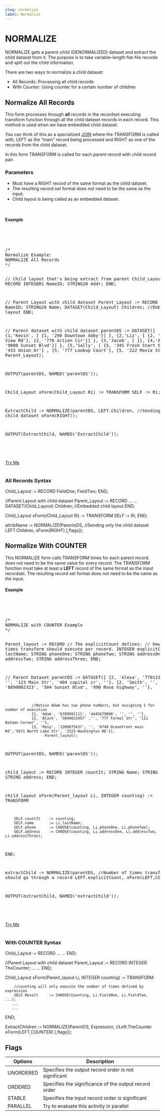```yaml
---
slug: normalize
label: Normalize
---
```


# NORMALIZE

NORMALIZE gets a parent-child (DENORMALIZED) dataset and extract the child dataset from it. The purpose is to take variable-length flat-file records and split out the child information.

There are two ways to normalize a child dataset:

- All Records: Processing all child records
- With Counter: Using counter for a certain number of children

## Normalize All Records

This form processes through **all** records in the recordset executing transform function through all the child dataset records in each record. This method is used when we have embedded child dataset.

You can think of this as a specialized [JOIN](./join.md) where the TRANSFORM is called with,
LEFT as the “main” record being processed and RIGHT as one of the records from the child dataset.

In this form TRANSFORM is called for each parent record with child record pair.

### Parameters

- Must have a RIGHT record of the same format as the child dataset.
- The resulting record set format does not need to be the same as the input.
- Child layout is being called as an embedded dataset.

</br>

#### Example

<br>
<pre id = 'NormExp_1'>

<EclCode>
/*
Normalize Example:
NORMALIZE All Records
*/

// Child layout that's being extract from parent
Child_Layout := RECORD
INTEGER1 NameID;
STRING20 Addr;
END;

// Parent Layout with child dataset
Parent_Layout := RECORD
INTEGER1 NameID;
STRING20 Name;
DATASET(Child_Layout) Children; //Embedded child layout
END;

// Parent dataset with child dataset
parentDS := DATASET([
{1,'Kevin', [ {1, '290 Downtown Abby'}] },
{2,'Liz', [ {2, '2345 Lake View Rd'}, {2, '776 Action Cir'}] },
{3,'Jacob', [ ]},
{4,'Alex', [ {4, '9000 Sunset Blvd'}] },
{5,'Sally', [ {5, '345 Fresh Start Str'}, {5, '433 Union Dr'} ,
{5, '777 Lookup Court'}, {5, '222 Movie Str'} ] }
], Parent_Layout);

OUTPUT(parentDS, NAMED('parentDS'));

Child_Layout xForm(Child_Layout Ri) := TRANSFORM
SELF := Ri;
END;

ExtractChild := NORMALIZE(parentDS,
LEFT.Children, //Sending only the child dataset
xForm(RIGHT));

OUTPUT(ExtractChild, NAMED('ExtractChild'));

<EclCode>

</pre>
<a className="trybutton" href="javascript:OpenECLEditor(['NormExp_1'])"> Try Me </a>

</br>

</br>

### All Records Syntax

<EclCode>
Child_Layout := RECORD
    FieldOne;
    FieldTwo;
END;

//Parent Layout with child dataset
Parent_Layout := RECORD
...
...
DATASET(Child_Layout) Children; //Embedded child layout
END;

Child_Layout xForm(Child_Layout Ri) := TRANSFORM
SELF := Ri;
END;

attribName := NORMALIZE(ParentsDS,
//Sending only the child dataset
LEFT.Children,
xForm(RIGHT)
[,flags]);
<EclCode>

## Normalize With COUNTER

This NORMALIZE form calls TRANSFORM <n> times for each parent record. <n> does not need to be the same value for every record. The TRANSFORM function must take at least a **LEFT** record of the same format as the input recordset. The resulting record set format does not need to be the same as the input.

#### Example

<br>
<pre id = 'Norm2Exp_1'>

<EclCode>
/*
NORMALIZE with COUNTER Example
*/

Parent_layout := RECORD
// The explicitCount defines:
// how many times transform should execute per record.
INTEGER explicitCount;
STRING lastName;
STRING phoneOne;
STRING phoneTwo;
STRING addressOne;
STRING addressTwo;
STRING addressThree;
END;

// Parent Dataset
parentDS := DATASET([
{2, 'Alexa', '7701234567', '', '123 Main Str', '404 capital cr', ''},
{2, 'Smith', '', '8890002323', '504 Sunset Blvd', '990 Rose highway', ''},

                //Notice Adam has two phone numbers, but assigning 1 for number of execution
                {1, 'Adam', '6789991111', '4445679000', '', '', ''},
                {2, 'Black', '5694023457' ,'', '777 Formal Str', '111 Batman Corner', ''},
                {3, 'Rosy', '2209875437', '', '8749 OceanFront main Rd','5671 North Lake Str', '2323 Washington RD'}],
                      Parent_layout);

OUTPUT(parentDS, NAMED('parentDS'));

child_layout := RECORD
INTEGER countIt;
STRING Name;
STRING phone;
STRING address;
END;

child_layout xForm(Parent_layout Li, INTEGER counting) := TRANSFORM

        SELF.countIt    := counting;
        SELF.name       := Li.lastName;
        SELF.phone      := CHOOSE(counting, Li.phoneOne, Li.phoneTwo);
        SELF.address    := CHOOSE(counting, Li.addressOne, Li.addressTwo, Li.addressThree);

END;

extractChild := NORMALIZE(parentDS,
//Number of times transform should go through a record
LEFT.explicitCount,
xForm(LEFT,COUNTER));

OUTPUT(extractChild, NAMED('extractChild'));

<EclCode>

</pre>
<a className="trybutton" href="javascript:OpenECLEditor(['Norm2Exp_1'])"> Try Me </a>

</br>
</br>

### With COUNTER Syntax

<EclCode>

Child_Layout := RECORD
...
...
END;

//Parent Layout with child dataset
Parent_Layout := RECORD
INTEGER TheCounter;
...
...
END;

Child_Layout xForm(Parent_layout Li, INTEGER counting) := TRANSFORM

        //counting will only execute the number of times defined by expression
        SELF.Result     := CHOOSE(Counting, Li.FieldOne, Li.FieldTwo, ...);
       ...
       ...

END;

ExtractChildren := NORMALIZE(ParentDS,
Expression, //Left.TheCounter
xForm(LEFT,COUNTER)
[,flags]);

<EclCode>

## Flags

| Options   | Description                                           |
| --------- | ----------------------------------------------------- |
| UNORDERED | Specifies the output record order is not significant  |
| ORDERED   | Specifies the significance of the output record order |
| STABLE    | Specifies the input record order is significant       |
| PARALLEL  | Try to evaluate this activity in parallel             |
